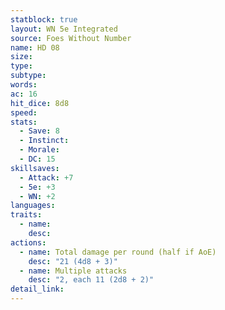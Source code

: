 ```yaml
---
statblock: true
layout: WN 5e Integrated
source: Foes Without Number
name: HD 08
size: 
type: 
subtype: 
words: 
ac: 16
hit_dice: 8d8
speed: 
stats:
  - Save: 8
  - Instinct: 
  - Morale:
  - DC: 15
skillsaves:
  - Attack: +7
  - 5e: +3
  - WN: +2
languages: 
traits:
  - name: 
    desc: 
actions:
  - name: Total damage per round (half if AoE)
    desc: "21 (4d8 + 3)"
  - name: Multiple attacks
    desc: "2, each 11 (2d8 + 2)"
detail_link: 
---
```


